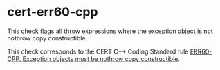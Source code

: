 # cert-err60-cpp

This check flags all throw expressions where the exception object is not
nothrow copy constructible.

This check corresponds to the CERT C++ Coding Standard rule [ERR60-CPP.
Exception objects must be nothrow copy
constructible](https://www.securecoding.cert.org/confluence/display/cplusplus/ERR60-CPP.+Exception+objects+must+be+nothrow+copy+constructible).
